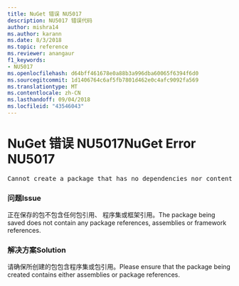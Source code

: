 ```yaml
---
title: NuGet 错误 NU5017
description: NU5017 错误代码
author: mishra14
ms.author: karann
ms.date: 8/3/2018
ms.topic: reference
ms.reviewer: anangaur
f1_keywords:
- NU5017
ms.openlocfilehash: d64bff461678e0a88b3a996dba60065f6394f6d0
ms.sourcegitcommit: 1d1406764c6af5fb7801d462e0c4afc9092fa569
ms.translationtype: MT
ms.contentlocale: zh-CN
ms.lasthandoff: 09/04/2018
ms.locfileid: "43546043"
---
```

# <a name="nuget-error-nu5017"></a><span data-ttu-id="0e305-103">NuGet 错误 NU5017</span><span class="sxs-lookup"><span data-stu-id="0e305-103">NuGet Error NU5017</span></span>
<pre>Cannot create a package that has no dependencies nor content.</pre>

### <a name="issue"></a><span data-ttu-id="0e305-104">问题</span><span class="sxs-lookup"><span data-stu-id="0e305-104">Issue</span></span>

<span data-ttu-id="0e305-105">正在保存的包不包含任何包引用、 程序集或框架引用。</span><span class="sxs-lookup"><span data-stu-id="0e305-105">The package being saved does not contain any package references, assemblies or framework references.</span></span>


### <a name="solution"></a><span data-ttu-id="0e305-106">解决方案</span><span class="sxs-lookup"><span data-stu-id="0e305-106">Solution</span></span>

<span data-ttu-id="0e305-107">请确保所创建的包包含程序集或包引用。</span><span class="sxs-lookup"><span data-stu-id="0e305-107">Please ensure that the package being created contains either assemblies or package references.</span></span>

